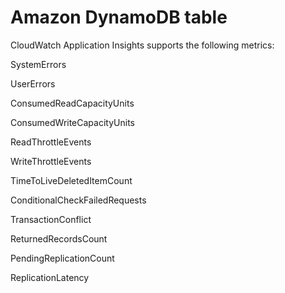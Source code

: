 # Amazon DynamoDB table<a name="appinsights-metrics-dyanamodb"></a>

CloudWatch Application Insights supports the following metrics:

SystemErrors

UserErrors

ConsumedReadCapacityUnits

ConsumedWriteCapacityUnits

ReadThrottleEvents

WriteThrottleEvents

TimeToLiveDeletedItemCount

ConditionalCheckFailedRequests

TransactionConflict

ReturnedRecordsCount

PendingReplicationCount

ReplicationLatency